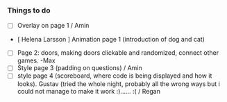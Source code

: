 ### Things to do

- [ ] Overlay on page 1 / Amin
- [ Helena Larsson ] Animation page 1 (introduction of dog and cat)
- [ ] Page 2: doors, making doors clickable and randomized, connect other games.  -Max
- [ ] Style page 3 (padding on questions) / Amin
- [ ] style page 4 (scoreboard, where code is being displayed and how it looks). Gustav (tried the whole night, probably all the wrong ways but i could not manage to make it work :)...... :( / Regan

